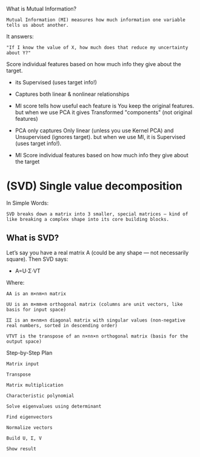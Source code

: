 What is Mutual Information?

    Mutual Information (MI) measures how much information one variable tells us about another.

It answers:

    "If I know the value of X, how much does that reduce my uncertainty about Y?"

Score individual features based on how much info they give about the target.

- its Supervised (uses target info!)
- Captures both linear & nonlinear relationships

- MI score tells how useful each feature is You keep the original features. but when we use PCA it gives Transformed "components" (not original features)

- PCA only captures Only linear (unless you use Kernel PCA) and      Unsupervised (ignores target). but when we use MI, it is Supervised  (uses target info!). 

- MI Score individual features based on how much info they give about the target

# (SVD) Single value decomposition

In Simple Words:

    SVD breaks down a matrix into 3 smaller, special matrices — kind of like breaking a complex shape into its core building blocks.

## What is SVD?

Let’s say you have a real matrix A (could be any shape — not necessarily square).
Then SVD says:

- A=U⋅Σ⋅VT

Where:

    AA is an m×nm×n matrix

    UU is an m×mm×m orthogonal matrix (columns are unit vectors, like basis for input space)

    ΣΣ is an m×nm×n diagonal matrix with singular values (non-negative real numbers, sorted in descending order)

    VTVT is the transpose of an n×nn×n orthogonal matrix (basis for the output space)


 Step-by-Step Plan

    Matrix input

    Transpose

    Matrix multiplication

    Characteristic polynomial

    Solve eigenvalues using determinant

    Find eigenvectors

    Normalize vectors

    Build U, Σ, V

    Show result    